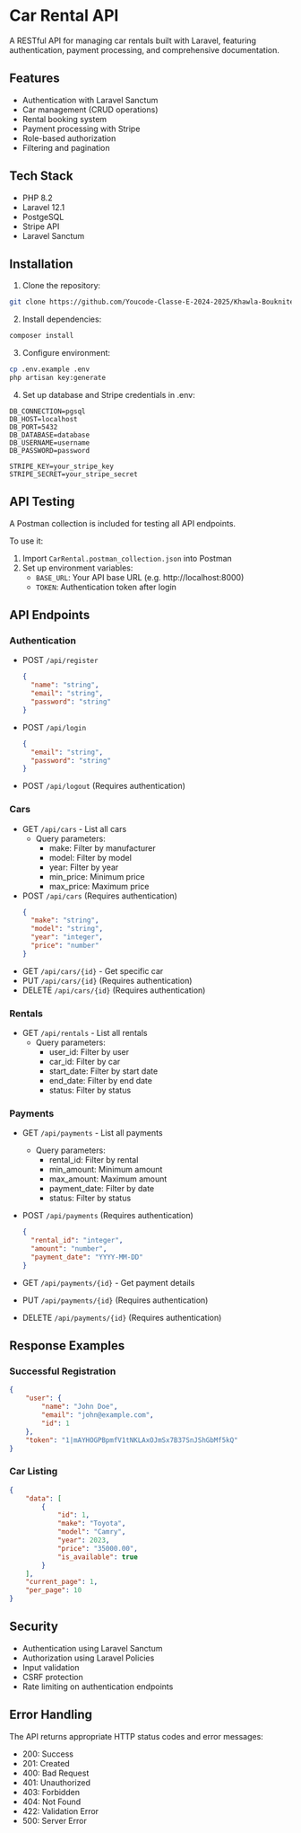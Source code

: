 # Car Rental API

A RESTful API for managing car rentals built with Laravel, featuring authentication, payment processing, and comprehensive documentation.

## Features

- Authentication with Laravel Sanctum
- Car management (CRUD operations)
- Rental booking system
- Payment processing with Stripe
- Role-based authorization
- Filtering and pagination

## Tech Stack

- PHP 8.2
- Laravel 12.1
- PostgeSQL
- Stripe API
- Laravel Sanctum

## Installation

1. Clone the repository:
```bash
git clone https://github.com/Youcode-Classe-E-2024-2025/Khawla-Boukniter_CarRentalAPI.git
```

2. Install dependencies:
```bash
composer install
```

3. Configure environment:
```bash
cp .env.example .env
php artisan key:generate
```

4. Set up database and Stripe credentials in .env:
```
DB_CONNECTION=pgsql
DB_HOST=localhost
DB_PORT=5432
DB_DATABASE=database
DB_USERNAME=username
DB_PASSWORD=password

STRIPE_KEY=your_stripe_key
STRIPE_SECRET=your_stripe_secret
```

## API Testing

A Postman collection is included for testing all API endpoints.

To use it:
1. Import `CarRental.postman_collection.json` into Postman
2. Set up environment variables:
   - `BASE_URL`: Your API base URL (e.g. http://localhost:8000)
   - `TOKEN`: Authentication token after login

## API Endpoints

### Authentication
- POST `/api/register`
  ```json
  {
    "name": "string",
    "email": "string",
    "password": "string"
  }
  ```
- POST `/api/login`
  ```json
  {
    "email": "string",
    "password": "string"
  }
  ```
- POST `/api/logout` (Requires authentication)

### Cars
- GET `/api/cars` - List all cars
  - Query parameters:
    - make: Filter by manufacturer
    - model: Filter by model
    - year: Filter by year
    - min_price: Minimum price
    - max_price: Maximum price
- POST `/api/cars` (Requires authentication)
  ```json
  {
    "make": "string",
    "model": "string",
    "year": "integer",
    "price": "number"
  }
  ```
- GET `/api/cars/{id}` - Get specific car
- PUT `/api/cars/{id}` (Requires authentication)
- DELETE `/api/cars/{id}` (Requires authentication)

### Rentals
- GET `/api/rentals` - List all rentals
  - Query parameters:
    - user_id: Filter by user
    - car_id: Filter by car
    - start_date: Filter by start date
    - end_date: Filter by end date
    - status: Filter by status

### Payments
- GET `/api/payments` - List all payments
  - Query parameters:
    - rental_id: Filter by rental
    - min_amount: Minimum amount
    - max_amount: Maximum amount
    - payment_date: Filter by date
    - status: Filter by status

- POST `/api/payments` (Requires authentication)
  ```json
  {
    "rental_id": "integer",
    "amount": "number",
    "payment_date": "YYYY-MM-DD"
  }
  ```

- GET `/api/payments/{id}` - Get payment details
- PUT `/api/payments/{id}` (Requires authentication)
- DELETE `/api/payments/{id}` (Requires authentication)

## Response Examples

### Successful Registration
```json
{
    "user": {
        "name": "John Doe",
        "email": "john@example.com",
        "id": 1
    },
    "token": "1|mAYHOGPBpmfV1tNKLAxOJmSx7B37SnJShGbMf5kQ"
}
```

### Car Listing
```json
{
    "data": [
        {
            "id": 1,
            "make": "Toyota",
            "model": "Camry",
            "year": 2023,
            "price": "35000.00",
            "is_available": true
        }
    ],
    "current_page": 1,
    "per_page": 10
}
```

## Security

- Authentication using Laravel Sanctum
- Authorization using Laravel Policies
- Input validation
- CSRF protection
- Rate limiting on authentication endpoints

## Error Handling

The API returns appropriate HTTP status codes and error messages:

- 200: Success
- 201: Created
- 400: Bad Request
- 401: Unauthorized
- 403: Forbidden
- 404: Not Found
- 422: Validation Error
- 500: Server Error
